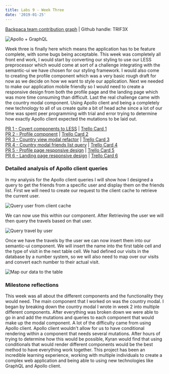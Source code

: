 ```yaml
---
title: Labs 9 - Week Three
date: '2019-01-25'
---
```


[Backpaca team contribution graph](https://github.com/Lambda-School-Labs/labs9-map-scratcher) | Github handle: TRIF3X

![Apollo + GraphQL](/GraphQL-Apollo.jpg)

Week three is finally here which means the application has to be feature complete, with some bugs being acceptable. This week was completely all front end work, I would start by converting our styling to use our LESS preprocessor which would come at sort of a challenge integrating with the semantic-ui we have chosen for our styling framework. I would also come to creating the profile component which was a very basic rough draft for now as we decide on how we want to style our application. Next we needed to make our application mobile friendly so I would need to create a responsive design from both the profile page and the landing page which was more time consuming than difficult. Last the real challenge came with the country modal component. Using Apollo client and being a completely new technology to all of us create quite a bit of head ache since a lot of our time was spent peer programming with trial and error trying to determine how exactly Apollo client expected the mutations to be laid out.

[PR 1 - Covert components to LESS](https://github.com/Lambda-School-Labs/labs9-map-scratcher/pull/71) | [Trello Card 1](https://trello.com/c/iHnPAKcL/91-convert-inline-styles-to-less) <br>
[PR 2 - Profile component](https://github.com/Lambda-School-Labs/labs9-map-scratcher/pull/73) | [Trello Card 2](https://trello.com/c/HsBwAeu8/96-profile-create-profile-component) <br>
[PR 3 - Country view modal refactor](https://github.com/Lambda-School-Labs/labs9-map-scratcher/pull/77) | [Trello Card 3](https://trello.com/c/zKTbU8lm/99-countryviewmodal-refactor-country-modal-into-smaller-components) <br>
[PR 4 - Country modal friends list query](https://github.com/Lambda-School-Labs/labs9-map-scratcher/pull/80) | [Trello Card 4](https://trello.com/c/2IrJPSvH/102-country-modal-friend-list) <br>
[PR 5 - Profile page responsive design](https://github.com/Lambda-School-Labs/labs9-map-scratcher/pull/86) | [Trello Card 5](https://trello.com/c/vZvpooIR/107-profile-page-fix-styling-make-responsive) <br>
[PR 6 - Landing page responsive design](https://github.com/Lambda-School-Labs/labs9-map-scratcher/pull/87) | [Trello Card 6](https://trello.com/c/AhQVRHWS/109-landing-page-responsive) 
<br>

### Detailed analysis of Apollo client queries

In my analysis for the Apollo client queries I will show how I designed a query to get the friends from a specific user and display them on the friends list. First we will need to create our request to the client cache to retrieve the current user.

![Query user from client cache](/queryUser.PNG)

We can now use this within our component. After Retrieving the user we will then query the travels based on that user.

![Query travel by user](/queryTravel.PNG)

Once we have the travels by the user we can now insert them into our semantic-ui component. We will insert the name into the first table cell and the type of visit in the next table cell. We had defined our visits in the database by a number system, so we will also need to map over our visits and convert each number to their actual visit.

![Map our data to the table](/queryMap.PNG)



### Milestone reflections

<!-- As a part of your journal entry, write ¼ to ½ a page reflecting on your experiences working with a team to convert a disparate set of components into a single, cohesive, and complete product. Describe the challenges you faced and the steps you took to overcome them. -->

This week was all about the different components and the functionality they would need. The main component that I worked on was the country modal. I began by breaking down the country modal I wrote in week 2 into multiple different components. After everything was broken down we were able to go in and add the mutations and queries to each component that would make up the modal component. A lot of the difficulty came from using Apollo client. Apollo client wouldn't allow for us to have conditional rendering within a component that needs several mutations. After hours of trying to determine how this would be possible, Kyran would find that using conditionals that would render different components would be the best method to have everything work together. This project has been an incredible learning experience, working with multiple individuals to create a complex web application and being able to using new technologies like GraphQL and Apollo client.